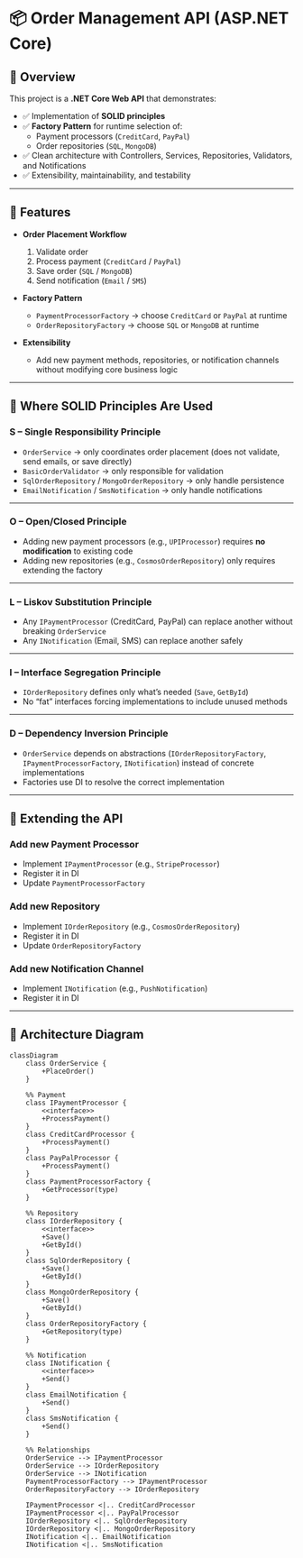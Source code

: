 # 📦 Order Management API (ASP.NET Core)

## 🔹 Overview
This project is a **.NET Core Web API** that demonstrates:

- ✅ Implementation of **SOLID principles**
- ✅ **Factory Pattern** for runtime selection of:
  - Payment processors (`CreditCard`, `PayPal`)
  - Order repositories (`SQL`, `MongoDB`)
- ✅ Clean architecture with Controllers, Services, Repositories, Validators, and Notifications
- ✅ Extensibility, maintainability, and testability

---

## 🔹 Features
- **Order Placement Workflow**
  1. Validate order
  2. Process payment (`CreditCard` / `PayPal`)
  3. Save order (`SQL` / `MongoDB`)
  4. Send notification (`Email` / `SMS`)

- **Factory Pattern**
  - `PaymentProcessorFactory` → choose `CreditCard` or `PayPal` at runtime
  - `OrderRepositoryFactory` → choose `SQL` or `MongoDB` at runtime

- **Extensibility**
  - Add new payment methods, repositories, or notification channels without modifying core business logic

---

## 🔹 Where SOLID Principles Are Used

### **S – Single Responsibility Principle**
- `OrderService` → only coordinates order placement (does not validate, send emails, or save directly)  
- `BasicOrderValidator` → only responsible for validation  
- `SqlOrderRepository` / `MongoOrderRepository` → only handle persistence  
- `EmailNotification` / `SmsNotification` → only handle notifications  

---

### **O – Open/Closed Principle**
- Adding new payment processors (e.g., `UPIProcessor`) requires **no modification** to existing code  
- Adding new repositories (e.g., `CosmosOrderRepository`) only requires extending the factory  

---

### **L – Liskov Substitution Principle**
- Any `IPaymentProcessor` (CreditCard, PayPal) can replace another without breaking `OrderService`  
- Any `INotification` (Email, SMS) can replace another safely  

---

### **I – Interface Segregation Principle**
- `IOrderRepository` defines only what’s needed (`Save`, `GetById`)  
- No “fat” interfaces forcing implementations to include unused methods  

---

### **D – Dependency Inversion Principle**
- `OrderService` depends on abstractions (`IOrderRepositoryFactory`, `IPaymentProcessorFactory`, `INotification`) instead of concrete implementations  
- Factories use DI to resolve the correct implementation  

---

## 🔹 Extending the API

### **Add new Payment Processor**
- Implement `IPaymentProcessor` (e.g., `StripeProcessor`)  
- Register it in DI  
- Update `PaymentProcessorFactory`  

### **Add new Repository**
- Implement `IOrderRepository` (e.g., `CosmosOrderRepository`)  
- Register it in DI  
- Update `OrderRepositoryFactory`  

### **Add new Notification Channel**
- Implement `INotification` (e.g., `PushNotification`)  
- Register it in DI  

---

## 🔹 Architecture Diagram

```mermaid
classDiagram
    class OrderService {
        +PlaceOrder()
    }

    %% Payment
    class IPaymentProcessor {
        <<interface>>
        +ProcessPayment()
    }
    class CreditCardProcessor {
        +ProcessPayment()
    }
    class PayPalProcessor {
        +ProcessPayment()
    }
    class PaymentProcessorFactory {
        +GetProcessor(type)
    }

    %% Repository
    class IOrderRepository {
        <<interface>>
        +Save()
        +GetById()
    }
    class SqlOrderRepository {
        +Save()
        +GetById()
    }
    class MongoOrderRepository {
        +Save()
        +GetById()
    }
    class OrderRepositoryFactory {
        +GetRepository(type)
    }

    %% Notification
    class INotification {
        <<interface>>
        +Send()
    }
    class EmailNotification {
        +Send()
    }
    class SmsNotification {
        +Send()
    }

    %% Relationships
    OrderService --> IPaymentProcessor
    OrderService --> IOrderRepository
    OrderService --> INotification
    PaymentProcessorFactory --> IPaymentProcessor
    OrderRepositoryFactory --> IOrderRepository

    IPaymentProcessor <|.. CreditCardProcessor
    IPaymentProcessor <|.. PayPalProcessor
    IOrderRepository <|.. SqlOrderRepository
    IOrderRepository <|.. MongoOrderRepository
    INotification <|.. EmailNotification
    INotification <|.. SmsNotification

